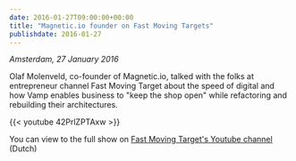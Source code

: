 ```yaml
---
date: 2016-01-27T09:00:00+00:00
title: "Magnetic.io founder on Fast Moving Targets"
publishdate: 2016-01-27
---
```

*Amsterdam, 27 January 2016*

Olaf Molenveld, co-founder of Magnetic.io, talked with the folks at entrepreneur channel Fast Moving Target about
the speed of digital and how Vamp enables business to "keep the shop open" while refactoring and rebuilding
their architectures.

{{< youtube 42PrlZPTAxw >}}

You can view to the full show on [Fast Moving Target's Youtube channel](https://www.youtube.com/watch?v=42PrlZPTAxw) (Dutch)

<!--more-->
